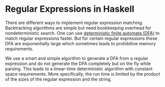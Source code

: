 Regular Expressions in Haskell
==============================

There are different ways to implement regular expression
matching. Backtracking algorithms are simple but need bookkeeping
overhead for nondeterministic search. One can use [deterministic
finite automata (DFA)](http://swtch.com/~rsc/regexp/regexp1.html) to
match regular expressions faster. But for certain regular expressions
these DFA are exponentially large which sometimes leads to prohibitive
memory requirements.

We use a smart and simple algorithm to generate a DFA from a regular
expression and do not generate the DFA completely but on the fly while
parsing. This leads to a linear-time deterministic algorithm with
constant space requirements. More specifically, the run time is
limited by the product of the sizes of the regular expression and the
string.

